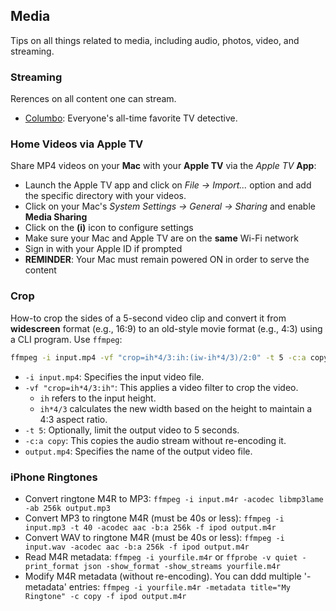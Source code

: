 ## Media

Tips on all things related to media, including audio, photos, video, and streaming.

### Streaming

Rerences on all content one can stream.

- [Columbo](columbo/index.md): Everyone's all-time favorite TV detective.

### Home Videos via Apple TV

Share MP4 videos on your **Mac** with your **Apple TV** via the *Apple TV* **App**:

- Launch the Apple TV app and click on *File -> Import...* option and add the specific directory with your videos.
- Click on your Mac's *System Settings -> General -> Sharing* and enable **Media Sharing**
- Click on the **(i)** icon to configure settings
- Make sure your Mac and Apple TV are on the **same** Wi-Fi network
- Sign in with your Apple ID if prompted
- **REMINDER**: Your Mac must remain powered ON in order to serve the content

### Crop

How-to crop the sides of a 5-second video clip and convert it from **widescreen** format (e.g., 16:9) to an old-style movie format (e.g., 4:3) using a CLI program. Use `ffmpeg`:

```bash
ffmpeg -i input.mp4 -vf "crop=ih*4/3:ih:(iw-ih*4/3)/2:0" -t 5 -c:a copy output.mp4
```

- `-i input.mp4`: Specifies the input video file.
- `-vf "crop=ih*4/3:ih"`: This applies a video filter to crop the video.
  - `ih` refers to the input height.
  - `ih*4/3` calculates the new width based on the height to maintain a 4:3 aspect ratio.
- `-t 5`: Optionally, limit the output video to 5 seconds.
- `-c:a copy`: This copies the audio stream without re-encoding it.
- `output.mp4`: Specifies the name of the output video file.

### iPhone Ringtones

- Convert ringtone M4R to MP3: `ffmpeg -i input.m4r -acodec libmp3lame -ab 256k output.mp3`
- Convert MP3 to ringtone M4R (must be 40s or less): `ffmpeg -i input.mp3 -t 40 -acodec aac -b:a 256k -f ipod output.m4r`
- Convert WAV to ringtone M4R (must be 40s or less): `ffmpeg -i input.wav -acodec aac -b:a 256k -f ipod output.m4r`
- Read M4R metadata: `ffmpeg -i yourfile.m4r` or `ffprobe -v quiet -print_format json -show_format -show_streams yourfile.m4r`
- Modify M4R metadata (without re-encoding). You can ddd multiple '-metadata' entries: `ffmpeg -i yourfile.m4r -metadata title="My Ringtone" -c copy -f ipod output.m4r`
